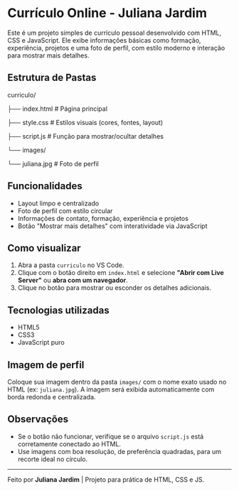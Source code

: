 # Currículo Online - Juliana Jardim

Este é um projeto simples de currículo pessoal desenvolvido com HTML, CSS e JavaScript. Ele exibe informações básicas como formação, experiência, projetos e uma foto de perfil, com estilo moderno e interação para mostrar mais detalhes.

## Estrutura de Pastas
curriculo/

├── index.html # Página principal

├── style.css # Estilos visuais (cores, fontes, layout)

├── script.js # Função para mostrar/ocultar detalhes

└── images/

└── juliana.jpg # Foto de perfil


## Funcionalidades

- Layout limpo e centralizado
- Foto de perfil com estilo circular
- Informações de contato, formação, experiência e projetos
- Botão "Mostrar mais detalhes" com interatividade via JavaScript

## Como visualizar

1. Abra a pasta `curriculo` no VS Code.
2. Clique com o botão direito em `index.html` e selecione **"Abrir com Live Server"** ou **abra com um navegador**.
3. Clique no botão para mostrar ou esconder os detalhes adicionais.

## Tecnologias utilizadas

- HTML5
- CSS3
- JavaScript puro

## Imagem de perfil

Coloque sua imagem dentro da pasta `images/` com o nome exato usado no HTML (ex: `juliana.jpg`). A imagem será exibida automaticamente com borda redonda e centralizada.

## Observações

- Se o botão não funcionar, verifique se o arquivo `script.js` está corretamente conectado ao HTML.
- Use imagens com boa resolução, de preferência quadradas, para um recorte ideal no círculo.

---

Feito por **Juliana Jardim** | Projeto para prática de HTML, CSS e JS.


